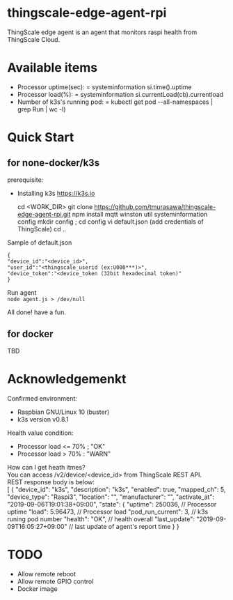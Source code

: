 # thingscale-edge-agent-rpi
ThingScale edge agent is an agent that monitors raspi health from ThingScale Cloud.

# Available items
* Processor uptime(sec): = systeminformation si.time().uptime
* Processor load(%): = systeminformation si.currentLoad(cb).currentload
* Number of k3s's running pod: = kubectl get pod --all-namespaces | grep Run | wc -l)

# Quick Start
## for none-docker/k3s
prerequisite:
* Installing k3s <https://k3s.io>

    cd <WORK_DIR>
    git clone https://github.com/tmurasawa/thingscale-edge-agent-rpi.git
    npm install mqtt winston util systeminformation config
    mkdir config ; cd config
    vi default.json
    (add credentials of ThingScale)
    cd ..

Sample of default.json

    {
    "device_id":"<device_id>",
    "user_id":"<thingscale_userid (ex:U000***)>",
    "device_token":"<device_token (32bit hexadecimal token)"
    }

   
Run agent  
`node agent.js > /dev/null`

All done! have a fun.


## for docker
TBD

# Acknowledgemenkt
Confirmed environment:  
* Raspbian GNU/Linux 10 (buster)
* k3s version v0.8.1

Health value condition:  
* Processor load <= 70% ; "OK"
* Processor load > 70% : "WARN"

How can I get heath itmes?  
You can access /v2/device/<device_id> from ThingScale REST API.  
REST response body is below:  
    [
        {
            "device_id": "k3s",
            "description": "k3s",
            "enabled": true,
            "mapped_ch": 5,
            "device_type": "Raspi3",
            "location": "",
            "manufacturer": "",
            "activate_at": "2019-09-06T19:01:38+09:00",
            "state": {
                "uptime": 250036, // Processor uptime
                "load": 5.96473,  // Processor load
                "pod_run_current": 3, // k3s runing pod number
                "health": "OK", // health overall
                "last_update": "2019-09-09T16:05:27+09:00" // last update of agent's report time
            }
        }


# TODO
* Allow remote reboot
* Allow remote GPIO control
* Docker image

